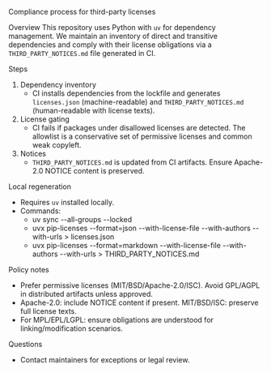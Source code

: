 Compliance process for third-party licenses

Overview
This repository uses Python with `uv` for dependency management. We maintain an inventory of direct and transitive dependencies and comply with their license obligations via a `THIRD_PARTY_NOTICES.md` file generated in CI.

Steps
1. Dependency inventory
   - CI installs dependencies from the lockfile and generates `licenses.json` (machine-readable) and `THIRD_PARTY_NOTICES.md` (human-readable with license texts).
2. License gating
   - CI fails if packages under disallowed licenses are detected. The allowlist is a conservative set of permissive licenses and common weak copyleft.
3. Notices
   - `THIRD_PARTY_NOTICES.md` is updated from CI artifacts. Ensure Apache-2.0 NOTICE content is preserved.

Local regeneration
- Requires `uv` installed locally.
- Commands:
  - uv sync --all-groups --locked
  - uvx pip-licenses --format=json --with-license-file --with-authors --with-urls > licenses.json
  - uvx pip-licenses --format=markdown --with-license-file --with-authors --with-urls > THIRD_PARTY_NOTICES.md

Policy notes
- Prefer permissive licenses (MIT/BSD/Apache-2.0/ISC). Avoid GPL/AGPL in distributed artifacts unless approved.
- Apache-2.0: include NOTICE content if present. MIT/BSD/ISC: preserve full license texts.
- For MPL/EPL/LGPL: ensure obligations are understood for linking/modification scenarios.

Questions
- Contact maintainers for exceptions or legal review.
